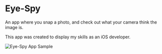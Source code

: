# Eye-Spy
An app where you snap a photo, and check out what your camera think the image is.

 This app was created to display my skills as an iOS developer.
 
 ![Eye-Spy App Sample](https://github.com/kouamendri/Eye-Spy/blob/master/eyespySample.PNG "Eye-Spy App Sample")

